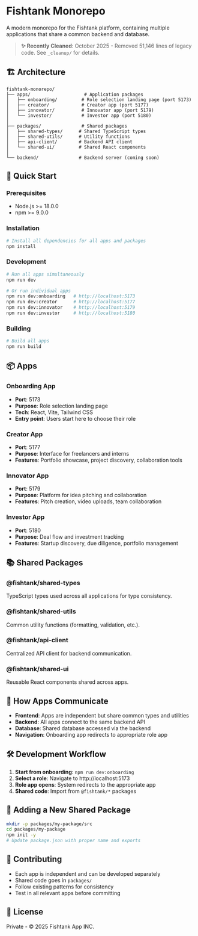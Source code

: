 # Fishtank Monorepo

A modern monorepo for the Fishtank platform, containing multiple applications that share a common backend and database.

> **✨ Recently Cleaned**: October 2025 - Removed 51,146 lines of legacy code. See `_cleanup/` for details.

## 🏗️ Architecture

```
fishtank-monorepo/
├── apps/                    # Application packages
│   ├── onboarding/         # Role selection landing page (port 5173)
│   ├── creator/            # Creator app (port 5177)
│   ├── innovator/          # Innovator app (port 5179)
│   └── investor/           # Investor app (port 5180)
│
├── packages/               # Shared packages
│   ├── shared-types/      # Shared TypeScript types
│   ├── shared-utils/      # Utility functions
│   ├── api-client/        # Backend API client
│   └── shared-ui/         # Shared React components
│
└── backend/               # Backend server (coming soon)
```

## 🚀 Quick Start

### Prerequisites

- Node.js >= 18.0.0
- npm >= 9.0.0

### Installation

```bash
# Install all dependencies for all apps and packages
npm install
```

### Development

```bash
# Run all apps simultaneously
npm run dev

# Or run individual apps
npm run dev:onboarding   # http://localhost:5173
npm run dev:creator      # http://localhost:5177
npm run dev:innovator    # http://localhost:5179
npm run dev:investor     # http://localhost:5180
```

### Building

```bash
# Build all apps
npm run build
```

## 📦 Apps

### Onboarding App
- **Port**: 5173
- **Purpose**: Role selection landing page
- **Tech**: React, Vite, Tailwind CSS
- **Entry point**: Users start here to choose their role

### Creator App
- **Port**: 5177
- **Purpose**: Interface for freelancers and interns
- **Features**: Portfolio showcase, project discovery, collaboration tools

### Innovator App
- **Port**: 5179
- **Purpose**: Platform for idea pitching and collaboration
- **Features**: Pitch creation, video uploads, team collaboration

### Investor App
- **Port**: 5180
- **Purpose**: Deal flow and investment tracking
- **Features**: Startup discovery, due diligence, portfolio management

## 📚 Shared Packages

### @fishtank/shared-types
TypeScript types used across all applications for type consistency.

### @fishtank/shared-utils
Common utility functions (formatting, validation, etc.).

### @fishtank/api-client
Centralized API client for backend communication.

### @fishtank/shared-ui
Reusable React components shared across apps.

## 🔗 How Apps Communicate

- **Frontend**: Apps are independent but share common types and utilities
- **Backend**: All apps connect to the same backend API
- **Database**: Shared database accessed via the backend
- **Navigation**: Onboarding app redirects to appropriate role app

## 🛠️ Development Workflow

1. **Start from onboarding**: `npm run dev:onboarding`
2. **Select a role**: Navigate to http://localhost:5173
3. **Role app opens**: System redirects to the appropriate app
4. **Shared code**: Import from `@fishtank/*` packages

## 📝 Adding a New Shared Package

```bash
mkdir -p packages/my-package/src
cd packages/my-package
npm init -y
# Update package.json with proper name and exports
```

## 🤝 Contributing

- Each app is independent and can be developed separately
- Shared code goes in `packages/`
- Follow existing patterns for consistency
- Test in all relevant apps before committing

## 📄 License

Private - © 2025 Fishtank App INC.
